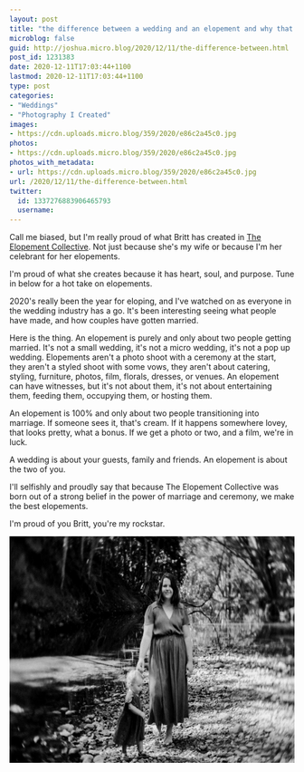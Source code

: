 ```yaml
---
layout: post
title: "the difference between a wedding and an elopement and why that’s important"
microblog: false
guid: http://joshua.micro.blog/2020/12/11/the-difference-between.html
post_id: 1231383
date: 2020-12-11T17:03:44+1100
lastmod: 2020-12-11T17:03:44+1100
type: post
categories:
- "Weddings"
- "Photography I Created"
images:
- https://cdn.uploads.micro.blog/359/2020/e86c2a45c0.jpg
photos:
- https://cdn.uploads.micro.blog/359/2020/e86c2a45c0.jpg
photos_with_metadata:
- url: https://cdn.uploads.micro.blog/359/2020/e86c2a45c0.jpg
url: /2020/12/11/the-difference-between.html
twitter:
  id: 1337276883906465793
  username: 
---
```

Call me biased, but I'm really proud of what Britt has created in [The Elopement Collective](https://elopementcollective.com). Not just because she's my wife or because I'm her celebrant for her elopements.

I'm proud of what she creates because it has heart, soul, and purpose. Tune in below for a hot take on elopements.

2020's really been the year for eloping, and I've watched on as everyone in the wedding industry has a go. It's been interesting seeing what people have made, and how couples have gotten married.

Here is the thing. An elopement is purely and only about two people getting married. It's not a small wedding, it's not a micro wedding, it's not a pop up wedding. Elopements aren't a photo shoot with a ceremony at the start, they aren't a styled shoot with some vows, they aren't about catering, styling, furniture, photos, film, florals, dresses, or venues. An elopement can have witnesses, but it's not about them, it's not about entertaining them, feeding them, occupying them, or hosting them.

An elopement is 100% and only about two people transitioning into marriage. If someone sees it, that's cream. If it happens somewhere lovey, that looks pretty, what a bonus. If we get a photo or two, and a film, we're in luck.

A wedding is about your guests, family and friends. An elopement is about the two of you.

I'll selfishly and proudly say that because The Elopement Collective was born out of a strong belief in the power of marriage and ceremony, we make the best elopements.

I'm proud of you Britt, you're my rockstar.

<img src="uploads/2020/e86c2a45c0.jpg" width="600" height="400" alt="" />
